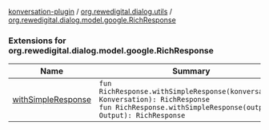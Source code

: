 [konversation-plugin](../../index.md) / [org.rewedigital.dialog.utils](../index.md) / [org.rewedigital.dialog.model.google.RichResponse](./index.md)

### Extensions for org.rewedigital.dialog.model.google.RichResponse

| Name | Summary |
|---|---|
| [withSimpleResponse](with-simple-response.md) | `fun RichResponse.withSimpleResponse(konversation: Konversation): RichResponse`<br>`fun RichResponse.withSimpleResponse(output: Output): RichResponse` |
